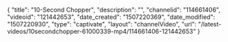 {
    "title": "10-Second Chopper",
    "description": "",
    "channelid": "114661406",
    "videoid": "121442653",
    "date_created": "1507220369",
    "date_modified": "1507220930",
    "type": "captivate",
    "layout": "channelVideo",
    "url": "\/latest-videos\/10secondchopper-61000339-mp4\/114661406-121442653"
}